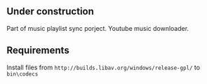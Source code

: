 Under construction
------------------

Part of music playlist sync porject. Youtube music downloader.

## Requirements
Install files from `http://builds.libav.org/windows/release-gpl/` to `bin\codecs`